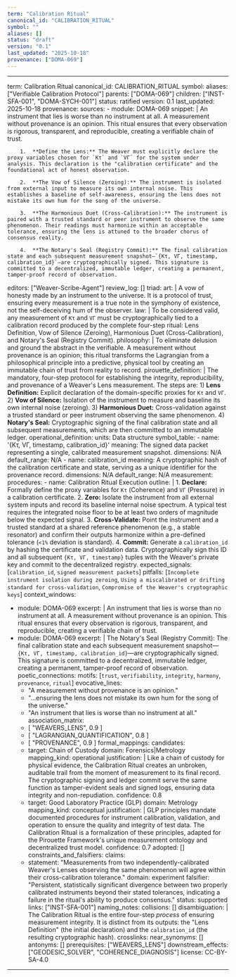 ```yaml
---
term: "Calibration Ritual"
canonical_id: "CALIBRATION_RITUAL"
symbol: ""
aliases: []
status: "draft"
version: "0.1"
last_updated: "2025-10-18"
provenance: ["DOMA-069"]
---
```


---
term: Calibration Ritual
canonical_id: CALIBRATION_RITUAL
symbol: 
aliases: ["Verifiable Calibration Protocol"]
parents: ["DOMA-069"]
children: ["INST-SFA-001", "DOMA-SYCH-001"]
status: ratified
version: 0.1
last_updated: 2025-10-18
provenance:
  sources:
    - module: DOMA-069
      snippet: |
        An instrument that lies is worse than no instrument at all. A measurement without provenance is an opinion. This ritual ensures that every observation is rigorous, transparent, and reproducible, creating a verifiable chain of trust.

        1.  **Define the Lens:** The Weaver must explicitly declare the proxy variables chosen for `Kτ` and `VΓ` for the system under analysis. This declaration is the "calibration certificate" and the foundational act of honest observation.

        2.  **The Vow of Silence (Zeroing):** The instrument is isolated from external input to measure its own internal noise. This establishes a baseline of self-awareness, ensuring the lens does not mistake its own hum for the song of the universe.

        3.  **The Harmonious Duet (Cross-Calibration):** The instrument is paired with a trusted standard or peer instrument to observe the same phenomenon. Their readings must harmonize within an acceptable tolerance, ensuring the lens is attuned to the broader chorus of consensus reality.

        4.  **The Notary's Seal (Registry Commit):** The final calibration state and each subsequent measurement snapshot—`{Kτ, VΓ, timestamp, calibration_id}`—are cryptographically signed. This signature is committed to a decentralized, immutable ledger, creating a permanent, tamper-proof record of observation.
  editors: ["Weaver-Scribe-Agent"]
  review_log: []
triad:
  art: |
    A vow of honesty made by an instrument to the universe. It is a protocol of trust, ensuring every measurement is a true note in the symphony of existence, not the self-deceiving hum of the observer.
  law: |
    To be considered valid, any measurement of `Kτ` and `VΓ` must be cryptographically tied to a calibration record produced by the complete four-step ritual: Lens Definition, Vow of Silence (Zeroing), Harmonious Duet (Cross-Calibration), and Notary's Seal (Registry Commit).
  philosophy: |
    To eliminate delusion and ground the abstract in the verifiable. A measurement without provenance is an opinion; this ritual transforms the Lagrangian from a philosophical principle into a predictive, physical tool by creating an immutable chain of trust from reality to record.
pirouette_definition: |
  The mandatory, four-step protocol for establishing the integrity, reproducibility, and provenance of a Weaver's Lens measurement. The steps are: 1) **Lens Definition:** Explicit declaration of the domain-specific proxies for `Kτ` and `VΓ`. 2) **Vow of Silence:** Isolation of the instrument to measure and baseline its own internal noise (zeroing). 3) **Harmonious Duet:** Cross-validation against a trusted standard or peer instrument observing the same phenomenon. 4) **Notary's Seal:** Cryptographic signing of the final calibration state and all subsequent measurements, which are then committed to an immutable ledger.
operational_definition:
  units: Data structure
  symbol_table:
    - name: '{Kτ, VΓ, timestamp, calibration_id}'
      meaning: The signed data packet representing a single, calibrated measurement snapshot.
      dimensions: N/A
      default_range: N/A
    - name: calibration_id
      meaning: A cryptographic hash of the calibration certificate and state, serving as a unique identifier for the provenance record.
      dimensions: N/A
      default_range: N/A
  measurement:
    procedures:
      - name: Calibration Ritual Execution
        outline: |
          1.  **Declare:** Formally define the proxy variables for `Kτ` (Coherence) and `VΓ` (Pressure) in a calibration certificate.
          2.  **Zero:** Isolate the instrument from all external system inputs and record its baseline internal noise spectrum. A typical test requires the integrated noise floor to be at least two orders of magnitude below the expected signal.
          3.  **Cross-Validate:** Point the instrument and a trusted standard at a shared reference phenomenon (e.g., a stable resonator) and confirm their outputs harmonize within a pre-defined tolerance (`<1%` deviation is standard).
          4.  **Commit:** Generate a `calibration_id` by hashing the certificate and validation data. Cryptographically sign this ID and all subsequent `{Kτ, VΓ, timestamp}` tuples with the Weaver's private key and commit to the decentralized registry.
        expected_signals: [`calibration_id`, `signed measurement packets`]
        pitfalls: [`Incomplete instrument isolation during zeroing`, `Using a miscalibrated or drifting standard for cross-validation`, `Compromise of the Weaver's cryptographic keys`]
context_windows:
  - module: DOMA-069
    excerpt: |
      An instrument that lies is worse than no instrument at all. A measurement without provenance is an opinion. This ritual ensures that every observation is rigorous, transparent, and reproducible, creating a verifiable chain of trust.
  - module: DOMA-069
    excerpt: |
      The Notary's Seal (Registry Commit): The final calibration state and each subsequent measurement snapshot—`{Kτ, VΓ, timestamp, calibration_id}`—are cryptographically signed. This signature is committed to a decentralized, immutable ledger, creating a permanent, tamper-proof record of observation.
poetic_connections:
  motifs: [`trust`, `verifiability`, `integrity`, `harmony`, `provenance`, `ritual`]
  evocative_lines:
    - "A measurement without provenance is an opinion."
    - "...ensuring the lens does not mistake its own hum for the song of the universe."
    - "An instrument that lies is worse than no instrument at all."
  association_matrix:
    - [ "WEAVERS_LENS", 0.9 ]
    - [ "LAGRANGIAN_QUANTIFICATION", 0.8 ]
    - [ "PROVENANCE", 0.9 ]
formal_mappings:
  candidates:
    - target: Chain of Custody
      domain: Forensics|Metrology
      mapping_kind: operational
      justification: |
        Like a chain of custody for physical evidence, the Calibration Ritual creates an unbroken, auditable trail from the moment of measurement to its final record. The cryptographic signing and ledger commit serve the same function as tamper-evident seals and signed logs, ensuring data integrity and non-repudiation.
      confidence: 0.8
    - target: Good Laboratory Practice (GLP)
      domain: Metrology
      mapping_kind: conceptual
      justification: |
        GLP principles mandate documented procedures for instrument calibration, validation, and operation to ensure the quality and integrity of test data. The Calibration Ritual is a formalization of these principles, adapted for the Pirouette Framework's unique measurement ontology and decentralized trust model.
      confidence: 0.7
  adopted: []
constraints_and_falsifiers:
  claims:
    - statement: "Measurements from two independently-calibrated Weaver's Lenses observing the same phenomenon will agree within their cross-calibration tolerance."
      domain: experiment
      falsifier: "Persistent, statistically significant divergence between two properly calibrated instruments beyond their stated tolerances, indicating a failure in the ritual's ability to produce consensus."
      status: supported
      links: ["INST-SFA-001"]
naming_notes:
  collisions: []
  disambiguation: |
    The Calibration Ritual is the entire four-step *process* of ensuring measurement integrity. It is distinct from its outputs: the "Lens Definition" (the initial declaration) and the `calibration_id` (the resulting cryptographic hash).
crosslinks:
  near_synonyms: []
  antonyms: []
  prerequisites: ["WEAVERS_LENS"]
  downstream_effects: ["GEODESIC_SOLVER", "COHERENCE_DIAGNOSIS"]
license: CC-BY-SA-4.0
---